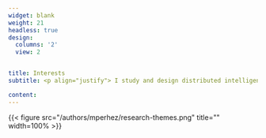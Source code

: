 ```yaml
---
widget: blank
weight: 21
headless: true
design:
  columns: '2'
  view: 2


title: Interests
subtitle: <p align="justify"> I study and design distributed intelligent systems. I analyse the dynamics of complex networks of agents, design strategies, algorithms and protocols for collective system learning and self-organisation.  Most of my research work is applied to Internet of Things (IoT) environments, where intelligent agents are embodied in cyber-physical devices.</p>

content:
---
```


<!-- <div style=<div style="clear:both;display:table">
  <div style="width:50%;float:left;padding:0px"> -->
  {{< figure src="/authors/mperhez/research-themes.png" title="" width=100% >}} 
    <!-- <img src="/authors/mperhez/research-themes.png" alt=""> -->
  <!-- </div>
  <div style="width:50%;float:right;padding:0px"> -->
  <!-- </div>
</div> -->



<!-- <img src="/authors/mperhez/research-themes.png" style="width:33.33%;float:right"> -->
<!-- {{< figure src="/authors/mperhez/research-themes.png" title="" width=700px >}} -->
<!-- <img src="/authors/mperhez/research-themes.png" alt="drawing" style="width:800px;"/> -->

